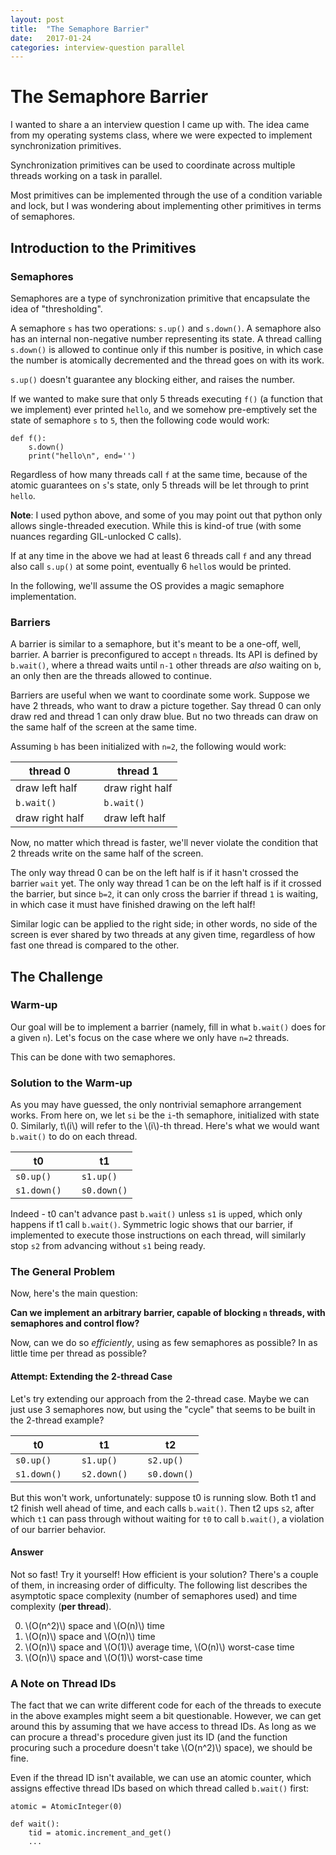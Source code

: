 ```yaml
---
layout: post
title:  "The Semaphore Barrier"
date:   2017-01-24
categories: interview-question parallel
---
```


# The Semaphore Barrier

I wanted to share a an interview question I came up with. The idea came from my operating systems class, where we were expected to implement synchronization primitives.

Synchronization primitives can be used to coordinate across multiple threads working on a task in parallel.

Most primitives can be implemented through the use of a condition variable and lock, but I was wondering about implementing other primitives in terms of semaphores.

## Introduction to the Primitives

### Semaphores

Semaphores are a type of synchronization primitive that encapsulate the idea of "thresholding".

A semaphore `s` has two operations: `s.up()` and `s.down()`. A semaphore also has an internal non-negative number representing its state. A thread calling `s.down()` is allowed to continue only if this number is positive, in which case the number is atomically decremented and the thread goes on with its work.

`s.up()` doesn't guarantee any blocking either, and raises the number.

If we wanted to make sure that only 5 threads executing `f()` (a function that we implement) ever printed `hello`, and we somehow pre-emptively set the state of semaphore `s` to `5`, then the following code would work:

    def f():
        s.down()
        print("hello\n", end='')

Regardless of how many threads call `f` at the same time, because of the atomic guarantees on `s`'s state, only 5 threads will be let through to print `hello`.

**Note**: I used python above, and some of you may point out that python only allows single-threaded execution. While this is kind-of true (with some nuances regarding GIL-unlocked C calls).

If at any time in the above we had at least 6 threads call `f` and any thread also call `s.up()` at some point, eventually 6 `hello`s would be printed.

In the following, we'll assume the OS provides a magic semaphore implementation.

### Barriers

A barrier is similar to a semaphore, but it's meant to be a one-off, well, barrier. A barrier is preconfigured to accept `n` threads. Its API is defined by `b.wait()`, where a thread waits until `n-1` other threads are *also* waiting on `b`, an only then are the threads allowed to continue.

Barriers are useful when we want to coordinate some work. Suppose we have 2 threads, who want to draw a picture together. Say thread 0 can only draw red and thread 1 can only draw blue. But no two threads can draw on the same half of the screen at the same time.

Assuming `b` has been initialized with `n=2`, the following would work:

| thread 0 | | thread 1 |
| --- | --- | --- |
| draw left half | | draw right half |
| `b.wait()` | | `b.wait()` |
| draw right half  | |  draw left half |

Now, no matter which thread is faster, we'll never violate the condition that 2 threads write on the same half of the screen.

The only way thread 0 can be on the left half is if it hasn't crossed the barrier `wait` yet. The only way thread 1 can be on the left half is if it crossed the barrier, but since `b=2`, it can only cross the barrier if thread `1` is waiting, in which case it must have finished drawing on the left half!

Similar logic can be applied to the right side; in other words, no side of the screen is ever shared by two threads at any given time, regardless of how fast one thread is compared to the other.

## The Challenge

### Warm-up

Our goal will be to implement a barrier (namely, fill in what `b.wait()` does for a given `n`). Let's focus on the case where we only have `n=2` threads.

This can be done with two semaphores.

### Solution to the Warm-up

As you may have guessed, the only nontrivial semaphore arrangement works. From here on, we let `si` be the `i`-th semaphore, initialized with state 0. Similarly, t\\(i\\) will refer to the \\(i\\)-th thread. Here's what we would want `b.wait()` to do on each thread.

| t0 | | t1 |
| --- | --- | --- |
| `s0.up()` | | `s1.up()` |
| `s1.down()` | | `s0.down()` |


Indeed - t0 can't advance past `b.wait()` unless `s1` is `up`ped, which only happens if t1 call `b.wait()`. Symmetric logic shows that our barrier, if implemented to execute those instructions on each thread, will similarly stop `s2` from advancing without `s1` being ready.

### The General Problem

Now, here's the main question:

**Can we implement an arbitrary barrier, capable of blocking `n` threads, with semaphores and control flow?**

Now, can we do so _efficiently_, using as few semaphores as possible? In as little time per thread as possible?

#### Attempt: Extending the 2-thread Case

Let's try extending our approach from the 2-thread case. Maybe we can just use 3 semaphores now, but using the "cycle" that seems to be built in the 2-thread example?

| t0 | | t1 | |  t2 |
| --- | --- | --- | --- | --- |
| `s0.up()` | | `s1.up()` | | `s2.up()` |
| `s1.down()` | | `s2.down()` | | `s0.down()` |

But this won't work, unfortunately: suppose t0 is running slow. Both t1 and t2 finish well ahead of time, and each calls `b.wait()`. Then t2 ups `s2`, after which `t1` can pass through without waiting for `t0` to call `b.wait()`, a violation of our barrier behavior.

#### Answer

Not so fast! Try it yourself! How efficient is your solution? There's a couple of them, in increasing order of difficulty. The following list describes the asymptotic space complexity (number of semaphores used) and time complexity (**per thread**).

0. \\(O(n^2)\\) space and \\(O(n)\\) time
0. \\(O(n)\\) space and \\(O(n)\\) time
0. \\(O(n)\\) space and \\(O(1)\\) average time, \\(O(n)\\) worst-case time
0. \\(O(n)\\) space and \\(O(1)\\) worst-case time

### A Note on Thread IDs

The fact that we can write different code for each of the threads to execute in the above examples might seem a bit questionable. However, we can get around this by assuming that we have access to thread IDs. As long as we can procure a thread's procedure given just its ID (and the function procuring such a procedure doesn't take \\(O(n^2)\\) space), we should be fine.

Even if the thread ID isn't available, we can use an atomic counter, which assigns effective thread IDs based on which thread called `b.wait()` first:

```
atomic = AtomicInteger(0)

def wait():
    tid = atomic.increment_and_get()
    ...
```

